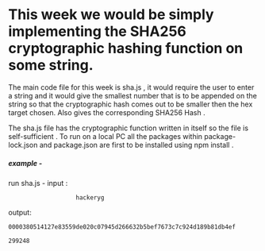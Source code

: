 # This week we would be simply implementing the SHA256 cryptographic hashing function on some string.

The main code file for this week is sha.js , it would require the user to enter a string and it would give the smallest number that is to be appended on the string so that the cryptographic hash comes out to be smaller then the hex target chosen.
Also gives the corresponding SHA256 Hash .

The sha.js file has the cryptographic function written in itself so the file is self-sufficient . To run on a local PC all the packages within package-lock.json and package.json are first to be installed using npm install . 

##### example -

run sha.js -  input : 

                       hackeryg
                       
   output:
   
    0000380514127e83559de020c07945d266632b5bef7673c7c924d189b81db4ef

    299248
